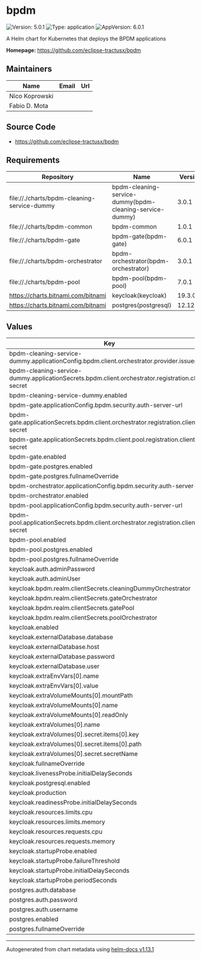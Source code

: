 # bpdm

![Version: 5.0.1](https://img.shields.io/badge/Version-5.0.1-informational?style=flat-square) ![Type: application](https://img.shields.io/badge/Type-application-informational?style=flat-square) ![AppVersion: 6.0.1](https://img.shields.io/badge/AppVersion-6.0.1-informational?style=flat-square)

A Helm chart for Kubernetes that deploys the BPDM applications

**Homepage:** <https://github.com/eclipse-tractusx/bpdm>

## Maintainers

| Name | Email | Url |
| ---- | ------ | --- |
| Nico Koprowski |  |  |
| Fabio D. Mota |  |  |

## Source Code

* <https://github.com/eclipse-tractusx/bpdm>

## Requirements

| Repository | Name | Version |
|------------|------|---------|
| file://./charts/bpdm-cleaning-service-dummy | bpdm-cleaning-service-dummy(bpdm-cleaning-service-dummy) | 3.0.1 |
| file://./charts/bpdm-common | bpdm-common | 1.0.1 |
| file://./charts/bpdm-gate | bpdm-gate(bpdm-gate) | 6.0.1 |
| file://./charts/bpdm-orchestrator | bpdm-orchestrator(bpdm-orchestrator) | 3.0.1 |
| file://./charts/bpdm-pool | bpdm-pool(bpdm-pool) | 7.0.1 |
| https://charts.bitnami.com/bitnami | keycloak(keycloak) | 19.3.0 |
| https://charts.bitnami.com/bitnami | postgres(postgresql) | 12.12.10 |

## Values

| Key | Type | Default | Description |
|-----|------|---------|-------------|
| bpdm-cleaning-service-dummy.applicationConfig.bpdm.client.orchestrator.provider.issuer-uri | string | `"http://bpdm-keycloak/realms/CX-Central"` |  |
| bpdm-cleaning-service-dummy.applicationSecrets.bpdm.client.orchestrator.registration.client-secret | string | `"dummy_orch_client_secret"` |  |
| bpdm-cleaning-service-dummy.enabled | bool | `true` |  |
| bpdm-gate.applicationConfig.bpdm.security.auth-server-url | string | `"http://bpdm-keycloak"` |  |
| bpdm-gate.applicationSecrets.bpdm.client.orchestrator.registration.client-secret | string | `"gate_orch_client_secret"` |  |
| bpdm-gate.applicationSecrets.bpdm.client.pool.registration.client-secret | string | `"gate_pool_client_secret"` |  |
| bpdm-gate.enabled | bool | `true` |  |
| bpdm-gate.postgres.enabled | bool | `false` |  |
| bpdm-gate.postgres.fullnameOverride | string | `"bpdm-postgres"` |  |
| bpdm-orchestrator.applicationConfig.bpdm.security.auth-server-url | string | `"http://bpdm-keycloak"` |  |
| bpdm-orchestrator.enabled | bool | `true` |  |
| bpdm-pool.applicationConfig.bpdm.security.auth-server-url | string | `"http://bpdm-keycloak"` |  |
| bpdm-pool.applicationSecrets.bpdm.client.orchestrator.registration.client-secret | string | `"pool_orch_client_secret"` |  |
| bpdm-pool.enabled | bool | `true` |  |
| bpdm-pool.postgres.enabled | bool | `false` |  |
| bpdm-pool.postgres.fullnameOverride | string | `"bpdm-postgres"` |  |
| keycloak.auth.adminPassword | string | `"admin"` |  |
| keycloak.auth.adminUser | string | `"admin"` |  |
| keycloak.bpdm.realm.clientSecrets.cleaningDummyOrchestrator | string | `"dummy_orch_client_secret"` |  |
| keycloak.bpdm.realm.clientSecrets.gateOrchestrator | string | `"gate_orch_client_secret"` |  |
| keycloak.bpdm.realm.clientSecrets.gatePool | string | `"gate_pool_client_secret"` |  |
| keycloak.bpdm.realm.clientSecrets.poolOrchestrator | string | `"pool_orch_client_secret"` |  |
| keycloak.enabled | bool | `true` |  |
| keycloak.externalDatabase.database | string | `"bpdm"` |  |
| keycloak.externalDatabase.host | string | `"bpdm-postgres"` |  |
| keycloak.externalDatabase.password | string | `"bpdm"` |  |
| keycloak.externalDatabase.user | string | `"bpdm"` |  |
| keycloak.extraEnvVars[0].name | string | `"KEYCLOAK_EXTRA_ARGS"` |  |
| keycloak.extraEnvVars[0].value | string | `"--import-realm"` |  |
| keycloak.extraVolumeMounts[0].mountPath | string | `"/opt/bitnami/keycloak/data/import"` |  |
| keycloak.extraVolumeMounts[0].name | string | `"import"` |  |
| keycloak.extraVolumeMounts[0].readOnly | bool | `true` |  |
| keycloak.extraVolumes[0].name | string | `"import"` |  |
| keycloak.extraVolumes[0].secret.items[0].key | string | `"Cx-Central.json"` |  |
| keycloak.extraVolumes[0].secret.items[0].path | string | `"Cx-Central.json"` |  |
| keycloak.extraVolumes[0].secret.secretName | string | `"bpdm-keycloak-realm"` |  |
| keycloak.fullnameOverride | string | `"bpdm-keycloak"` |  |
| keycloak.livenessProbe.initialDelaySeconds | int | `0` |  |
| keycloak.postgresql.enabled | bool | `false` |  |
| keycloak.production | bool | `false` |  |
| keycloak.readinessProbe.initialDelaySeconds | int | `0` |  |
| keycloak.resources.limits.cpu | string | `"500m"` |  |
| keycloak.resources.limits.memory | string | `"512Mi"` |  |
| keycloak.resources.requests.cpu | string | `"100m"` |  |
| keycloak.resources.requests.memory | string | `"512Mi"` |  |
| keycloak.startupProbe.enabled | bool | `true` |  |
| keycloak.startupProbe.failureThreshold | int | `40` |  |
| keycloak.startupProbe.initialDelaySeconds | int | `60` |  |
| keycloak.startupProbe.periodSeconds | int | `30` |  |
| postgres.auth.database | string | `"bpdm"` |  |
| postgres.auth.password | string | `"bpdm"` |  |
| postgres.auth.username | string | `"bpdm"` |  |
| postgres.enabled | bool | `true` |  |
| postgres.fullnameOverride | string | `"bpdm-postgres"` |  |

----------------------------------------------
Autogenerated from chart metadata using [helm-docs v1.13.1](https://github.com/norwoodj/helm-docs/releases/v1.13.1)
